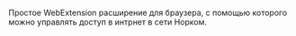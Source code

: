 Простое WebExtension расширение для браузера, с помощью которого можно управлять доступ в интрнет в сети Норком.